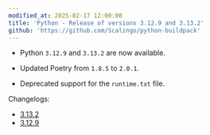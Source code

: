 ```yaml
---
modified_at: 2025-02-17 12:00:00
title: 'Python - Release of versions 3.12.9 and 3.13.2'
github: 'https://github.com/Scalingo/python-buildpack'
---
```


- Python `3.12.9` and `3.13.2` are now available.

- Updated Poetry from `1.8.5` to `2.0.1`.
- Deprecated support for the `runtime.txt` file.

Changelogs:
- [3.13.2](https://docs.python.org/3.13/whatsnew/changelog.html#python-3.13.2-final)
- [3.12.9](https://docs.python.org/3.12/whatsnew/changelog.html#python-3.12.9-final)

